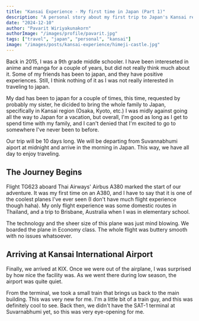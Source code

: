 ```yaml
---
title: "Kansai Experience - My first time in Japan (Part 1)"
description: "A personal story about my first trip to Japan's Kansai region in 2015, from initial hesitation to eye-opening experiences."
date: "2024-12-10"
author: "Pavarit Wiriyakunakorn"
authorImage: "/images/profile/pavarit.jpg"
tags: ["travel", "japan", "personal", "kansai"]
image: "/images/posts/kansai-experience/himeji-castle.jpg"
---
```


Back in 2015, I was a 9th grade middle schooler. I have been intereseted in anime and manga for a couple of years, but did not really think much about it. Some of my friends has been to japan, and they have positive experiences. Still, I think nothing of it as I was not really interested in traveling to japan.

My dad has been to japan for a couple of times, this time, requested by probably my sister, he dicided to bring the whole family to Japan, specifically in Kansai region (Osaka, Kyoto, etc.) I was midly against going all the way to Japan for a vacation, but overall, I'm good as long as I get to spend time with my family, and I can't denied that I'm excited to go to somewhere I've never been to before.

Our trip will be 10 days long. We will be departing from Suvannabhumi aiport at midnight and arrive in the morning in Japan. This way, we have all day to enjoy traveling.

## The Journey Begins

Flight TG623 aboard Thai Airways' Airbus A380 marked the start of our adventure. It was my first time on an A380, and I have to say that it is one of the coolest planes I've ever seen (I don't have much flight experience though haha). My only flight experience was some domestic routes in Thailand, and a trip to Brisbane, Australia when I was in elementary school.

The technology and the sheer size of this plane was just mind blowing. We boarded the plane in Economy class. The whole flight was buttery smooth with no issues whatsoever.

## Arriving at Kansai International Airport

Finally, we arrived at KIX. Once we were out of the airplane, I was surprised by how nice the facility was. As we went there during low season, the airport was quite quiet.

From the terminal, we took a small train that brings us back to the main building. This was very new for me. I'm a little bit of a train guy, and this was definitely cool to see. Back then, we didn't have the SAT-1 terminal at Suvarnabhumi yet, so this was very eye-opening for me.
